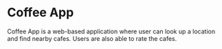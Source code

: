 # Coffee App
Coffee App is a web-based application where user can look up a location and find nearby cafes. Users are also able to rate the cafes. 

